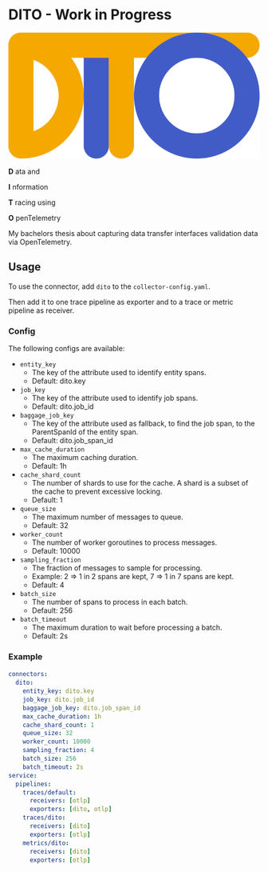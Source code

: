 # DITO - Work in Progress

![DITO](./logo.svg)

**D** ata and

**I** nformation

**T** racing using

**O** penTelemetry

My bachelors thesis about capturing data transfer interfaces validation data via OpenTelemetry.

## Usage

To use the connector, add `dito` to the `collector-config.yaml`.

Then add it to one trace pipeline as exporter and to a trace or metric pipeline as receiver.

### Config

The following configs are available:

- `entity_key`
  - The key of the attribute used to identify entity spans.
  - Default: dito.key
- `job_key`
  - The key of the attribute used to identify job spans.
  - Default: dito.job_id
- `baggage_job_key`
  - The key of the attribute used as fallback, to find the job span, to the ParentSpanId of the entity span.
  - Default: dito.job_span_id
- `max_cache_duration`
  - The maximum caching duration.
  - Default: 1h
- `cache_shard_count`
  - The number of shards to use for the cache. A shard is a subset of the cache to prevent excessive locking.
  - Default: 1
- `queue_size`
  - The maximum number of messages to queue.
  - Default: 32
- `worker_count`
  - The number of worker goroutines to process messages.
  - Default: 10000
- `sampling_fraction`
  - The fraction of messages to sample for processing.
  - Example: 2 => 1 in 2 spans are kept, 7 => 1 in 7 spans are kept.
  - Default: 4
- `batch_size`
  - The number of spans to process in each batch.
  - Default: 256
- `batch_timeout`
  - The maximum duration to wait before processing a batch.
  - Default: 2s

### Example

```yaml
connectors:
  dito:
    entity_key: dito.key
    job_key: dito.job_id
    baggage_job_key: dito.job_span_id
    max_cache_duration: 1h
    cache_shard_count: 1
    queue_size: 32
    worker_count: 10000
    sampling_fraction: 4
    batch_size: 256
    batch_timeout: 2s
service:
  pipelines:
    traces/default:
      receivers: [otlp]
      exporters: [dito, otlp]
    traces/dito:
      receivers: [dito]
      exporters: [otlp]
    metrics/dito:
      receivers: [dito]
      exporters: [otlp]
```
